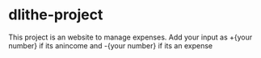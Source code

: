 # dlithe-project
This project is an website to manage expenses. Add your input as +{your number} if its anincome and -{your number} if its an expense
